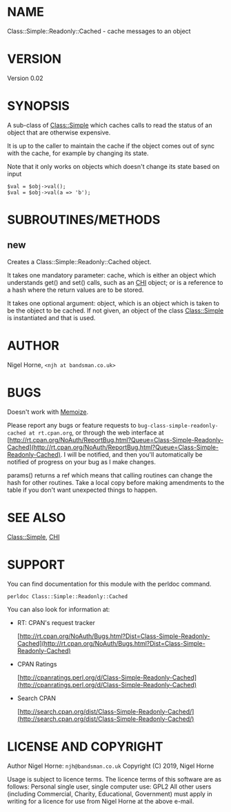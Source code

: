 # NAME

Class::Simple::Readonly::Cached - cache messages to an object

# VERSION

Version 0.02

# SYNOPSIS

A sub-class of [Class::Simple](https://metacpan.org/pod/Class::Simple) which caches calls to read
the status of an object that are otherwise expensive.

It is up to the caller to maintain the cache if the object comes out of sync with the cache,
for example by changing its state.

Note that it only works on objects which doesn't change its state based on input

    $val = $obj->val();
    $val = $obj->val(a => 'b');

# SUBROUTINES/METHODS

## new

Creates a Class::Simple::Readonly::Cached object.

It takes one mandatory parameter: cache,
which is either an object which understands get() and set() calls,
such as an [CHI](https://metacpan.org/pod/CHI) object;
or is a reference to a hash where the return values are to be stored.

It takes one optional argument: object,
which is an object which is taken to be the object to be cached.
If not given, an object of the class [Class::Simple](https://metacpan.org/pod/Class::Simple) is instantiated
and that is used.

# AUTHOR

Nigel Horne, `<njh at bandsman.co.uk>`

# BUGS

Doesn't work with [Memoize](https://metacpan.org/pod/Memoize).

Please report any bugs or feature requests to `bug-class-simple-readonly-cached at rt.cpan.org`,
or through the web interface at
[http://rt.cpan.org/NoAuth/ReportBug.html?Queue=Class-Simple-Readonly-Cached](http://rt.cpan.org/NoAuth/ReportBug.html?Queue=Class-Simple-Readonly-Cached).
I will be notified, and then you'll
automatically be notified of progress on your bug as I make changes.

params() returns a ref which means that calling routines can change the hash
for other routines.
Take a local copy before making amendments to the table if you don't want unexpected
things to happen.

# SEE ALSO

[Class::Simple](https://metacpan.org/pod/Class::Simple), [CHI](https://metacpan.org/pod/CHI)

# SUPPORT

You can find documentation for this module with the perldoc command.

    perldoc Class::Simple::Readonly::Cached

You can also look for information at:

- RT: CPAN's request tracker

    [http://rt.cpan.org/NoAuth/Bugs.html?Dist=Class-Simple-Readonly-Cached](http://rt.cpan.org/NoAuth/Bugs.html?Dist=Class-Simple-Readonly-Cached)

- CPAN Ratings

    [http://cpanratings.perl.org/d/Class-Simple-Readonly-Cached](http://cpanratings.perl.org/d/Class-Simple-Readonly-Cached)

- Search CPAN

    [http://search.cpan.org/dist/Class-Simple-Readonly-Cached/](http://search.cpan.org/dist/Class-Simple-Readonly-Cached/)

# LICENSE AND COPYRIGHT

Author Nigel Horne: `njh@bandsman.co.uk`
Copyright (C) 2019, Nigel Horne

Usage is subject to licence terms.
The licence terms of this software are as follows:
Personal single user, single computer use: GPL2
All other users (including Commercial, Charity, Educational, Government)
must apply in writing for a licence for use from Nigel Horne at the
above e-mail.
